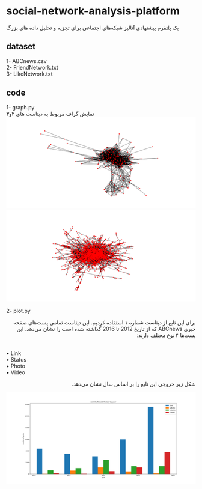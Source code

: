 # social-network-analysis-platform
یک پلتفرم پیشنهادی آنالیز شبکه‌های اجتماعی برای تجزیه و تحلیل داده های بزرگ
## dataset
1- ABCnews.csv <br />
2- FriendNetwork.txt <br />
3- LikeNetwork.txt
## code
1- graph.py
<br />
نمایش گراف مربوط به دیتاست های ۲و۳
![](https://raw.githubusercontent.com/rahmatjafari/social-network-analysis-platform/master/output/friends.png)
![](https://raw.githubusercontent.com/rahmatjafari/social-network-analysis-platform/master/output/mutual%20likes.png)

2- plot.py <br />
<p dir='rtl' align='right'>برای این تابع از دیتاست شماره ۱ استفاده کردیم. این دیتاست تمامی پست‌های صفحه خبری ABCnews که از تاریخ 2012 تا 2016 گذاشته شده است را نشان می‌دهد. این پست‌ها ۴ نوع مختلف دارند:</p>
<br />
•	Link <br />
•	Status <br />
•	Photo <br />
•	Video <br/>
<p dir='rtl' align='right'>شکل زیر خروجی این تابع را بر اساس سال نشان می‌دهد.</p>

![](https://raw.githubusercontent.com/rahmatjafari/social-network-analysis-platform/master/output/plot_year.png)


